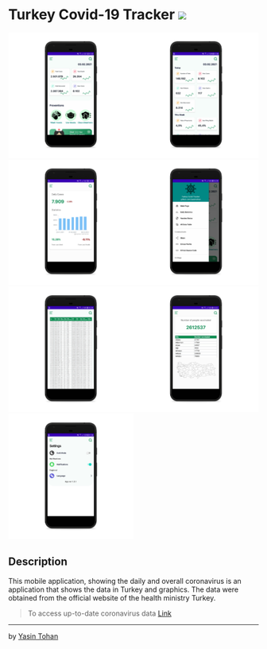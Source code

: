 
#  Turkey Covid-19 Tracker <img src="http://img.shields.io/badge/-Java-F89820?style=flat&logo=java&logoColor=white">

<img src = "/images/1.png" height="50%" width="50%"><img src = "/images/2.png" height="50%" width="50%">
<br/>
<img src = "/images/3.png" height="50%" width="50%"><img src = "/images/4.png" height="50%" width="50%">
<br/>
<img src = "/images/6.png" height="50%" width="50%"><img src = "/images/7.png" height="50%" width="50%">
<br/>
<img src = "/images/5.png" height="50%" width="50%">
<br/>

## Description

This mobile application, showing the daily and overall coronavirus is an application that shows the data in Turkey and graphics. The data were obtained from the official website of the health ministry Turkey.

> To access up-to-date coronavirus data [Link](https://covid19.saglik.gov.tr/)


---

by [Yasin Tohan](https://github.com/yasintohan)



